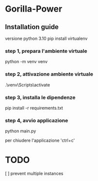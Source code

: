 # Gorilla-Power
## Installation guide
versione python 3.10
pip install virtualenv

### step 1, prepara l'ambiente virtuale
python -m venv venv
### step 2, attivazione ambiente virtuale
.\venv\Scripts\activate
### step 3, installa le dipendenze
pip install -r requirements.txt
### step 4, avvio applicazione
python main.py

per chiudere l'applicazione 'ctrl+c'



# TODO 
[ ] prevent multiple instances